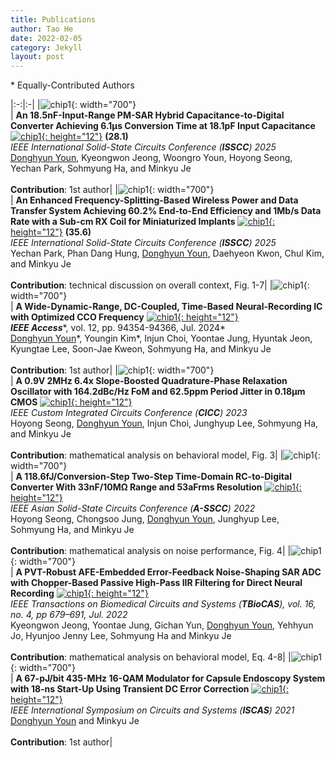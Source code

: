 ```yaml
---
title: Publications
author: Tao He
date: 2022-02-05
category: Jekyll
layout: post
---
```


<right>* Equally-Contributed Authors</right>
<div class="table-wrapper" markdown="block">

|:-:|:-|
|![chip1](https://donghyun-youn.github.io/about/assets/publications/1_Wide-input-range_Fast-conversion_CDC.png){: width="700"} <br> | **An 18.5nF-Input-Range PM-SAR Hybrid Capacitance-to-Digital Converter Achieving 6.1μs Conversion Time at 18.1pF Input Capacitance** [![chip1](https://donghyun-youn.github.io/about/assets/icon/pdf_icon.png){: height="12"}](https://www.naver.com) **(28.1)**<br>*IEEE International Solid-State Circuits Conference (**ISSCC**) 2025* <br> <u>Donghyun Youn</u>, Kyeongwon Jeong, Woongro Youn, Hoyong Seong, Yechan Park, Sohmyung Ha, and Minkyu Je <br><br> **Contribution**: 1st author|
|![chip1](https://donghyun-youn.github.io/about/assets/publications/2_FS_WPDT.png){: width="700"} <br> | **An Enhanced Frequency-Splitting-Based Wireless Power and Data Transfer System Achieving 60.2% End-to-End Efficiency and 1Mb/s Data Rate with a Sub-cm RX Coil for Miniaturized Implants** [![chip1](https://donghyun-youn.github.io/about/assets/icon/pdf_icon.png){: height="12"}](https://www.naver.com) **(35.6)**<br>*IEEE International Solid-State Circuits Conference (**ISSCC**) 2025* <br> Yechan Park, Phan Dang Hung, <u>Donghyun Youn</u>, Daehyeon Kwon, Chul Kim, and Minkyu Je <br><br> **Contribution**: technical discussion on overall context, Fig. 1-7|
|![chip1](https://donghyun-youn.github.io/about/assets/publications/3_Wide_dynamic_range_neural_recording_IC.png){: width="700"} <br> | **A Wide-Dynamic-Range, DC-Coupled, Time-Based Neural-Recording IC with Optimized CCO Frequency** [![chip1](https://donghyun-youn.github.io/about/assets/icon/pdf_icon.png){: height="12"}](https://www.naver.com) <br>***IEEE Access****, vol. 12, pp. 94354-94366, Jul. 2024* <br> <u>Donghyun Youn</u>\*, Youngin Kim\*, Injun Choi, Yoontae Jung, Hyuntak Jeon, Kyungtae Lee, Soon-Jae Kweon, Sohmyung Ha, and Minkyu Je <br><br> **Contribution**: 1st author|
|![chip1](https://donghyun-youn.github.io/about/assets/publications/4_Best_FoM_oscillator.png){: width="700"} <br> | **A 0.9V 2MHz 6.4x Slope-Boosted Quadrature-Phase Relaxation Oscillator with 164.2dBc/Hz FoM and 62.5ppm Period Jitter in 0.18μm CMOS** [![chip1](https://donghyun-youn.github.io/about/assets/icon/pdf_icon.png){: height="12"}](https://www.naver.com) <br>*IEEE Custom Integrated Circuits Conference (**CICC**) 2023* <br> Hoyong Seong, <u>Donghyun Youn</u>, Injun Choi, Junghyup Lee, Sohmyung Ha, and Minkyu Je <br><br> **Contribution**: mathematical analysis on behavioral model, Fig. 3|
|![chip1](https://donghyun-youn.github.io/about/assets/publications/5_Two-step_RCDC.png){: width="700"} <br> | **A 118.6fJ/Conversion-Step Two-Step Time-Domain RC-to-Digital Converter With 33nF/10MΩ Range and 53aFrms Resolution** [![chip1](https://donghyun-youn.github.io/about/assets/icon/pdf_icon.png){: height="12"}](https://www.naver.com) <br>*IEEE Asian Solid-State Circuits Conference (**A-SSCC**) 2022* <br> Hoyong Seong, Chongsoo Jung, <u>Donghyun Youn</u>, Junghyup Lee, Sohmyung Ha, and Minkyu Je <br><br> **Contribution**: mathematical analysis on noise performance, Fig. 4|
|![chip1](https://donghyun-youn.github.io/about/assets/publications/6_PVT-robust_NSSAR.png){: width="700"} <br> | **A PVT-Robust AFE-Embedded Error-Feedback Noise-Shaping SAR ADC with Chopper-Based Passive High-Pass IIR Filtering for Direct Neural Recording** [![chip1](https://donghyun-youn.github.io/about/assets/icon/pdf_icon.png){: height="12"}](https://www.naver.com) <br>*IEEE Transactions on Biomedical Circuits and Systems (**TBioCAS**), vol. 16, no. 4, pp 679–691, Jul. 2022* <br> Kyeongwon Jeong, Yoontae Jung, Gichan Yun, <u>Donghyun Youn</u>, Yehhyun Jo, Hyunjoo Jenny Lee, Sohmyung Ha and Minkyu Je<br><br> **Contribution**: mathematical analysis on behavioral model, Eq. 4-8|
|![chip1](https://donghyun-youn.github.io/about/assets/publications/7_Fast_startup_PA.png){: width="700"} <br> | **A 67-pJ/bit 435-MHz 16-QAM Modulator for Capsule Endoscopy System with 18-ns Start-Up Using Transient DC Error Correction** [![chip1](https://donghyun-youn.github.io/about/assets/icon/pdf_icon.png){: height="12"}](https://www.naver.com) <br>*IEEE International Symposium on Circuits and Systems (**ISCAS**) 2021* <br> <u>Donghyun Youn</u> and Minkyu Je <br><br> **Contribution**: 1st author|

</div>
